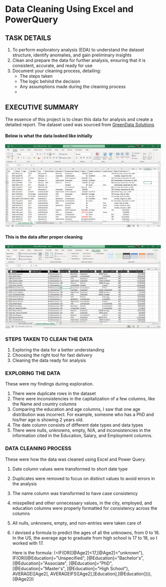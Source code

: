 # Data Cleaning Using Excel and PowerQuery

## TASK DETAILS
1. To perform exploratory analysis (EDA) to understand the dataset structure, identify anomalies, and gain preliminary insights
2. Clean and prepare the data for further analysis, ensuring that it is consistent, accurate, and ready for use
3. Document your cleaning process, detailing:
   - The steps taken
   - The logic behind the decision
   - Any assumptions made during the cleaning process
   - 
## EXECUTIVE SUMMARY
The essence of this project is to clean this data for analysis and create a detailed report. The dataset used was sourced from [GreenData Solutions](health_care_dirty_data)



#### Below is what the  data looked like initially

![image](Dirty_data.PNG)

#### This is the data after proper cleaning

![image](Cleaning_data.PNG)

### STEPS TAKEN TO CLEAN THE DATA
1. Exploring the data for a better understanding
2. Choosing the right tool for fast delivery
3. Cleaning the data ready for analysis


### EXPLORING THE DATA
These were my findings during exploration.
1. There were duplicate rows in the dataset
2. There were inconsistencies in the capitalization of a few columns, like the  Name and country columns
3. Comparing the education and age columns, I saw that one age distribution was incorrect. For example, someone who has a PhD and his/her age is showing 2 years old.
4. The date column consists of different date types and data types
5. There were nulls, unknowns, empty, N/A, and inconsistencies in the information cited in the Education, Salary, and Employment columns.


### DATA CLEANING PROCESS
These were how the data was cleaned using Excel and Power Query.
1. Date column values were transformed to short date type
2. Duplicates were removed to focus on distinct values to avoid errors in the analysis
3. The name column was transformed to have case consistency
4. misspelled and other unnecessary values, in the city, employed, and education columns were properly formatted for consistency across the columns
5. All nulls, unknowns, empty, and non-entries were taken care of
6. I devised a formula to predict the ages of all the unknowns, from 0 to 16. In the US, the average age to graduate from high school is 17 to 18, so I worked with 17.

   Here is the formula: (=IF(OR([@Age2]<17,[@Age2]="unknown"), IF(OR([@Education]="Unspecified", [@Education]="Bachelor's", [@Education]="Associate", [@Education]="PhD", [@Education]="Master's", [@Education]="High School"), AVERAGE([Age2], AVERAGEIFS([Age2],[Education],[@Education]))), [@Age2]))

